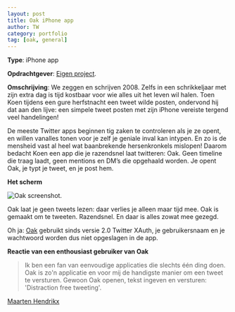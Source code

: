 ```yaml
---
layout: post
title: Oak iPhone app
author: TW
category: portfolio
tag: [oak, general]
---
```

**Type**: iPhone app

**Opdrachtgever**: [Eigen project](http://www.slideshare.net/atog/oak-barcamp-gent-2-presentation). 
<!--more-->
**Omschrijving**: We zeggen en schrijven 2008. Zelfs in een schrikkeljaar met zijn extra dag is tijd kostbaar voor wie alles uit het leven wil halen. Toen Koen tijdens een gure herfstnacht een tweet wilde posten, ondervond hij dat aan den lijve: een simpele tweet posten met zijn iPhone vereiste tergend veel handelingen! 

De meeste Twitter apps beginnen tig zaken te controleren als je ze opent, en willen vanalles tonen voor je zelf je geniale inval kan intypen. En zo is de mensheid vast al heel wat baanbrekende hersenkronkels mislopen! Daarom bedacht Koen een app die je razendsnel laat twitteren: Oak. Geen timeline die traag laadt, geen mentions en DM’s die opgehaald worden. Je opent Oak, je typt je tweet, en je post hem. 

**Het scherm**

![Oak screenshot.](http://blog.10to1.be/img/portfolio_oak_01.png "Oak screenshot.")

Oak laat je geen tweets lezen: daar verlies je alleen maar tijd mee. Oak is gemaakt om te tweeten. Razendsnel. En daar is alles zowat mee gezegd.

Oh ja: [Oak](http://itunes.apple.com/app/oak/id299377607?mt=8) gebruikt sinds versie 2.0 Twitter XAuth, je gebruikersnaam en je wachtwoord worden dus niet opgeslagen in de app.

**Reactie van een enthousiast gebruiker van Oak**

> Ik ben een fan van eenvoudige applicaties die slechts &eacute;&eacute;n ding doen. Oak is zo'n applicatie en voor mij de handigste manier om een tweet te versturen. Gewoon Oak openen, tekst ingeven en versturen: 'Distraction free tweeting'. 

[Maarten Hendrikx](http://www.krijtstof.be)
